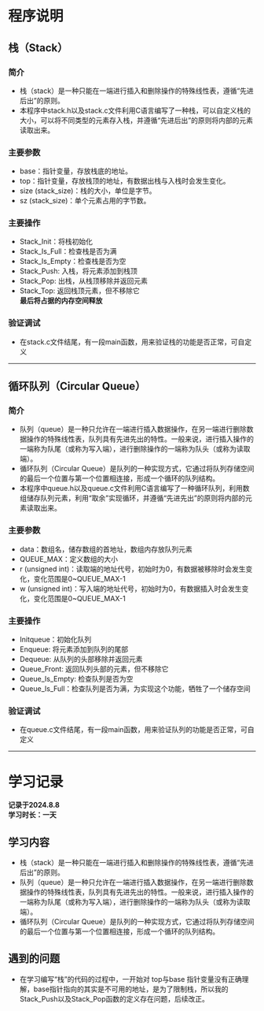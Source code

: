 # 程序说明
## 栈（Stack）   
### 简介 
* 栈（stack）是一种只能在一端进行插入和删除操作的特殊线性表，遵循“先进后出”的原则。
* 本程序中stack.h以及stack.c文件利用C语言编写了一种栈，可以自定义栈的大小，可以将不同类型的元素存入栈，并遵循“先进后出”的原则将内部的元素读取出来。  
### 主要参数
* base：指针变量，存放栈底的地址。
* top：指针变量，存放栈顶的地址，有数据出栈与入栈时会发生变化。
* size (stack_size)：栈的大小，单位是字节。
* sz (stack_size)：单个元素占用的字节数。
### 主要操作
* Stack_Init：将栈初始化
* Stack_Is_Full：检查栈是否为满
* Stack_Is_Empty：检查栈是否为空
* Stack_Push: 入栈，将元素添加到栈顶
* Stack_Pop: 出栈，从栈顶移除并返回元素
* Stack_Top: 返回栈顶元素，但不移除它    
  **最后将占据的内存空间释放**
### 验证调试  
* 在stack.c文件结尾，有一段main函数，用来验证栈的功能是否正常，可自定义       
---
## 循环队列（Circular Queue）   
### 简介
* 队列（queue）是一种只允许在一端进行插入数据操作，在另一端进行删除数据操作的特殊线性表，队列具有先进先出的特性。一般来说，进行插入操作的一端称为队尾（或称为写入端），进行删除操作的一端称为队头（或称为读取端）。
* 循环队列（Circular Queue）是队列的一种实现方式，它通过将队列存储空间的最后一个位置与第一个位置相连接，形成一个循环的队列结构。
* 本程序中queue.h以及queue.c文件利用C语言编写了一种循环队列，利用数组储存队列元素，利用“取余”实现循环，并遵循“先进先出”的原则将内部的元素读取出来。
### 主要参数  
* data：数组名，储存数组的首地址，数组内存放队列元素
* QUEUE_MAX：定义数组的大小
* r (unsigned int)：读取端的地址代号，初始时为0，有数据被移除时会发生变化，变化范围是0~QUEUE_MAX-1
* w (unsigned int)：写入端的地址代号，初始时为0，有数据插入时会发生变化，变化范围是0~QUEUE_MAX-1
### 主要操作
* Initqueue：初始化队列
* Enqueue: 将元素添加到队列的尾部
* Dequeue: 从队列的头部移除并返回元素
* Queue_Front: 返回队列头部的元素，但不移除它
* Queue_Is_Empty: 检查队列是否为空
* Queue_Is_Full：检查队列是否为满，为实现这个功能，牺牲了一个储存空间
### 验证调试  
* 在queue.c文件结尾，有一段main函数，用来验证队列的功能是否正常，可自定义  
---  
# 学习记录   
**记录于2024.8.8**  
**学习时长：一天**
## 学习内容
* 栈（stack）是一种只能在一端进行插入和删除操作的特殊线性表，遵循“先进后出”的原则。
* 队列（queue）是一种只允许在一端进行插入数据操作，在另一端进行删除数据操作的特殊线性表，队列具有先进先出的特性。一般来说，进行插入操作的一端称为队尾（或称为写入端），进行删除操作的一端称为队头（或称为读取端）。
* 循环队列（Circular Queue）是队列的一种实现方式，它通过将队列存储空间的最后一个位置与第一个位置相连接，形成一个循环的队列结构。
## 遇到的问题
* 在学习编写“栈”的代码的过程中，一开始对 top与base 指针变量没有正确理解，base指针指向的其实是不可用的地址，是为了限制栈，所以我的Stack_Push以及Stack_Pop函数的定义存在问题，后续改正。
